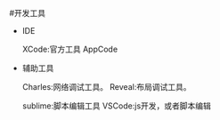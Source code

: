 #开发工具

* IDE

  XCode:官方工具
  AppCode
  
* 辅助工具  

  Charles:网络调试工具。
  Reveal:布局调试工具。
  
  sublime:脚本编辑工具
  VSCode:js开发，或者脚本编辑
